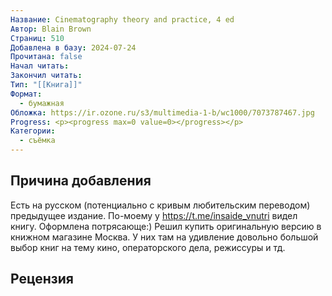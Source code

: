 ```yaml
---
Название: Cinematography theory and practice, 4 ed
Автор: Blain Brown
Страниц: 510
Добавлена в базу: 2024-07-24
Прочитана: false
Начал читать: 
Закончил читать: 
Тип: "[[Книга]]"
Формат:
  - бумажная
Обложка: https://ir.ozone.ru/s3/multimedia-1-b/wc1000/7073787467.jpg
Progress: <p><progress max=0 value=0></progress></p>
Категории:
  - съёмка
---
```

## Причина добавления

Есть на русском (потенциально с кривым любительским переводом) предыдущее издание. По-моему у https://t.me/insaide_vnutri видел книгу. Оформлена потрясающе:) Решил купить оригинальную версию в книжном магазине Москва. У них там на удивление довольно большой выбор книг на тему кино, операторского дела, режиссуры и тд.

## Рецензия